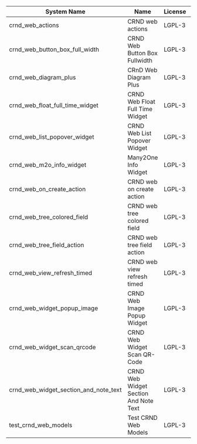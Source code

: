| System Name | Name | License | Version | Summary | Price |
|---|---|---|---|---|---|
| crnd_web_actions | CRND web actions | LGPL-3 | 15.0.0.1.0 |  |  |
| crnd_web_button_box_full_width | CRND Web Button Box Fullwidth | LGPL-3 | 15.0.0.1.1 | Button_box at the top of the form |  |
| crnd_web_diagram_plus | CRnD Web Diagram Plus | LGPL-3 | 15.0.0.7.0 | Odoo Web Diagram view by CRnD. |  |
| crnd_web_float_full_time_widget | CRND Web Float Full Time Widget | LGPL-3 | 15.0.0.2.0 | Float Time Duration Widget |  |
| crnd_web_list_popover_widget | CRND Web List Popover Widget | LGPL-3 | 15.0.0.5.1 | Tooltips message for text fields on tree view. |  |
| crnd_web_m2o_info_widget | Many2One Info Widget | LGPL-3 | 15.0.0.6.0 | Many2One Info Widget |  |
| crnd_web_on_create_action | CRND web on create action | LGPL-3 | 15.0.0.1.0 | Make it possible to use wizards to create records |  |
| crnd_web_tree_colored_field | CRND web tree colored field | LGPL-3 | 15.0.0.3.0 |  |  |
| crnd_web_tree_field_action | CRND web tree field action | LGPL-3 | 15.0.0.4.0 |  |  |
| crnd_web_view_refresh_timed | CRND web view refresh timed | LGPL-3 | 15.0.0.1.0 |  |  |
| crnd_web_widget_popup_image | CRND Web Image Popup Widget | LGPL-3 | 15.0.0.1.0 | Popup images from the binary fields |  |
| crnd_web_widget_scan_qrcode | CRND Web Widget Scan QR-Code | LGPL-3 | 15.0.0.2.0 | Scan QR-Code Widget |  |
| crnd_web_widget_section_and_note_text | CRND Web Widget Section And Note Text | LGPL-3 | 15.0.0.0.1 | Makes the standard section_and_note_text widget compatible with CRND Web List Popover Widget. |  |
| test_crnd_web_models | Test CRND Web Models | LGPL-3 | 15.0.0.10.0 | Module for testing web addons. |  |

